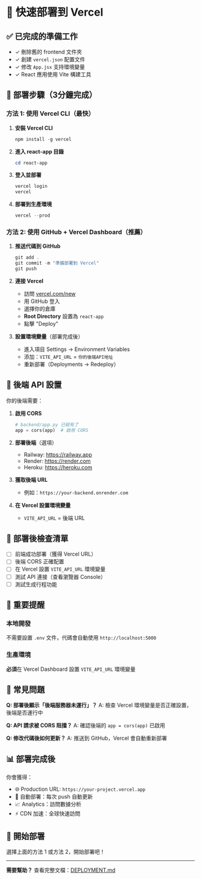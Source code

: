 # 🚀 快速部署到 Vercel

## ✅ 已完成的準備工作

- ✓ 刪除舊的 frontend 文件夾
- ✓ 創建 `vercel.json` 配置文件
- ✓ 修改 `App.jsx` 支持環境變量
- ✓ React 應用使用 Vite 構建工具

## 📝 部署步驟（3分鐘完成）

### 方法 1: 使用 Vercel CLI（最快）

1. **安裝 Vercel CLI**
   ```powershell
   npm install -g vercel
   ```

2. **進入 react-app 目錄**
   ```powershell
   cd react-app
   ```

3. **登入並部署**
   ```powershell
   vercel login
   vercel
   ```

4. **部署到生產環境**
   ```powershell
   vercel --prod
   ```

### 方法 2: 使用 GitHub + Vercel Dashboard（推薦）

1. **推送代碼到 GitHub**
   ```powershell
   git add .
   git commit -m "準備部署到 Vercel"
   git push
   ```

2. **連接 Vercel**
   - 訪問 [vercel.com/new](https://vercel.com/new)
   - 用 GitHub 登入
   - 選擇你的倉庫
   - **Root Directory** 設置為 `react-app`
   - 點擊 "Deploy"

3. **設置環境變量**（部署完成後）
   - 進入項目 Settings → Environment Variables
   - 添加：`VITE_API_URL` = `你的後端API地址`
   - 重新部署（Deployments → Redeploy）

## 🔧 後端 API 設置

你的後端需要：

1. **啟用 CORS**
   ```python
   # backend/app.py 已經有了
   app = cors(app)  # 啟用 CORS
   ```

2. **部署後端**（選項）
   - Railway: https://railway.app
   - Render: https://render.com
   - Heroku: https://heroku.com

3. **獲取後端 URL**
   - 例如：`https://your-backend.onrender.com`

4. **在 Vercel 設置環境變量**
   - `VITE_API_URL` = 後端 URL

## 🎯 部署後檢查清單

- [ ] 前端成功部署（獲得 Vercel URL）
- [ ] 後端 CORS 正確配置
- [ ] 在 Vercel 設置 `VITE_API_URL` 環境變量
- [ ] 測試 API 連接（查看瀏覽器 Console）
- [ ] 測試生成行程功能

## 📌 重要提醒

### 本地開發
不需要設置 `.env` 文件，代碼會自動使用 `http://localhost:5000`

### 生產環境
**必須**在 Vercel Dashboard 設置 `VITE_API_URL` 環境變量

## 🐛 常見問題

**Q: 部署後顯示「後端服務器未運行」？**
A: 檢查 Vercel 環境變量是否正確設置，後端是否運行中

**Q: API 請求被 CORS 阻擋？**
A: 確認後端的 `app = cors(app)` 已啟用

**Q: 修改代碼後如何更新？**
A: 推送到 GitHub，Vercel 會自動重新部署

## 📊 部署完成後

你會獲得：
- 🌐 Production URL: `https://your-project.vercel.app`
- 🔄 自動部署：每次 push 自動更新
- 📈 Analytics：訪問數據分析
- ⚡ CDN 加速：全球快速訪問

## 🎉 開始部署

選擇上面的方法 1 或方法 2，開始部署吧！

---

**需要幫助？** 查看完整文檔：[DEPLOYMENT.md](./DEPLOYMENT.md)
